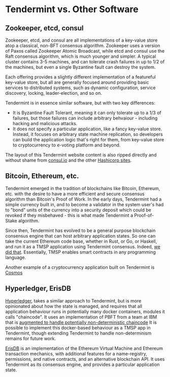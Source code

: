 # Tendermint vs. Other Software

## Zookeeper, etcd, consul

Zookeeper, etcd, and consul are all implementations of a key-value store atop a classical, 
non-BFT consensus algorithm. Zookeeper uses a version of Paxos called Zookeeper Atomic Broadcast,
while etcd and consul use the Raft consensus algorithm, which is much younger and simpler.
A typical cluster contains 3-5 machines, and can tolerate crash failures in up to 1/2 of the machines,
but even a single Byzantine fault can destroy the system.

Each offering provides a slightly different implementation of a featureful key-value store,
but all are generally focused around providing basic services to distributed systems,
such as dynamic configuration, service discovery, locking, leader-election, and so on.

Tendermint is in essence similar software, but with two key differences:
- It is Byzantine Fault Tolerant, meaning it can only tolerate up to a 1/3 of failures,
but those failures can include arbitrary behvaiour - including hacking and malicious attacks.
- It does not specify a particular application, like a fancy key-value store. Instead, 
it focuses on arbitrary state machine replication, so developers can build the application logic
that's right for them, from key-value store to cryptocurrency to e-voting platform and beyond.

The layout of this Tendermint website content is also ripped directly and without shame from
[consul.io](https://www.consul.io/) and the other [Hashicorp sites](https://www.hashicorp.com/#tools).

## Bitcoin, Ethereum, etc.

Tendermint emerged in the tradition of blockchains like Bitcoin, Ethereum, etc.
with the desire to have a more efficient and secure consensus algorithm than Bitcoin's Proof of Work.
In the early days, Tendermint had a simple currency built in, and to become a validator in the system 
user's had to "bond" units of the currency into a security deposit which could be revoked if they misbehaved - 
this is what made Tendermint a Proof-of-Stake algorithm.

Since then, Tendermint has evolved to be a general purpose blockchain consensus engine that can host arbitrary application states.
So one can take the current Ethereum code base, whether in Rust, or Go, or Haskell, and run it as a TMSP application
using Tendermint consensus. Indeed, [we did that](github.com/tendermint/geth-tmsp).
Essentially, TMSP enables smart contracts in any programming language.

Another example of a cryptocurrency application built on Tendermint is [Cosmos](http://cosmos.network)

## Hyperledger, ErisDB

[Hyperledger](https://github.com/hyperledger/fabric), takes a similar approach to Tendermint, but is more opinionated about how the state is managed,
and requires that all application behaviour runs in potentially many docker containers, modules it calls "chaincode". 
It uses an implementation of PBFT from a team at IBM that is [augmented to handle potentially non-deterministic chaincode](https://www.zurich.ibm.com/~cca/papers/sieve.pdf)
It is possible to implement this docker-based behaviour as a TMSP app in Tendermint, 
though extending Tendermint to handle non-determinism remains for future work.

[ErisDB](https://github.com/eris-ltd/eris-db) is an implementation of the Ethereum Virtual Machine and Ethereum transaction mechanics,
with additional features for a name-registry, permissions, and native contracts, and an alternative blockchain API.
It uses Tendermint as its consensus engine, and provides a particular application state.

